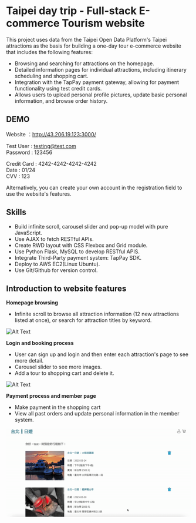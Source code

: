 # Taipei day trip - Full-stack E-commerce Tourism website
This project uses data from the Taipei Open Data Platform's Taipei attractions as the basis for building a one-day tour e-commerce website that includes the following features:


- Browsing and searching for attractions on the homepage.
- Detailed information pages for individual attractions, including itinerary scheduling and shopping cart.
- Integration with the TapPay payment gateway, allowing for payment functionality using test credit cards.
- Allows users to upload personal profile pictures, update basic personal information, and browse order history.


## DEMO

Website  ：http://43.206.19.123:3000/  

Test User : testing@test.com  
Password : 123456  

Credit Card : 4242-4242-4242-4242  
Date : 01/24  
CVV : 123  

Alternatively, you can create your own account in the registration field to use the website's features.

## Skills
- Build infinite scroll, carousel slider and pop-up model with pure JavaScript.
- Use AJAX to fetch RESTful APIs.
- Create RWD layout with CSS Flexbox and Grid module.
- Use Python Flask, MySQL to develop RESTful APIS.
- Integrate Third-Party payment system: TapPay SDK.
- Deploy to AWS EC2(Linux Ubuntu).
- Use Git/Github for version control.

## Introduction to website features

**Homepage browsing**  
- Infinite scroll to browse all attraction information (12 new attractions listed at once), or search for attraction titles by keyword.

![Alt Text](https://github.com/jillshenshen/Taipei_day_trip/blob/main/static/images/home.gif)

**Login and booking process**  
- User can sign up and login and then enter each attraction's page to see more detail.
- Carousel slider to see more images. 
- Add a tour to shopping cart and delete it. 

![Alt Text](https://github.com/jillshenshen/Taipei_day_trip/blob/main/static/images/login.gif)

**Payment process and member page** 
- Make payment in the shopping cart
- View all past orders and update personal information in the member system.

![Alt Text](https://github.com/jillshenshen/Taipei_day_trip/blob/main/static/images/member.gif)



